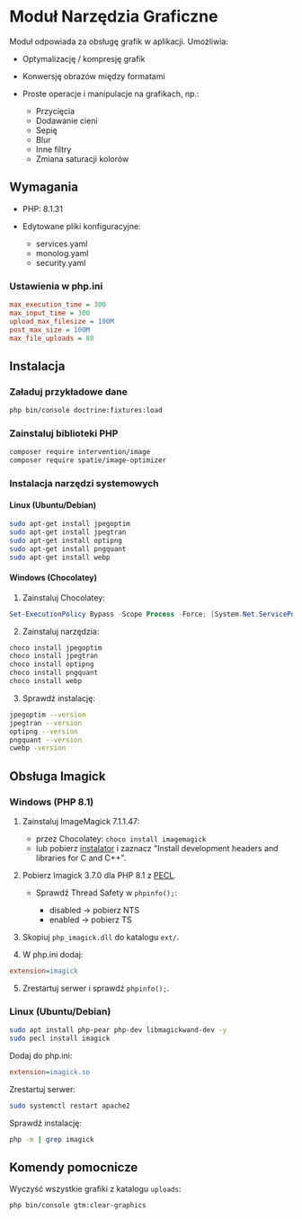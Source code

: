 # Moduł Narzędzia Graficzne

Moduł odpowiada za obsługę grafik w aplikacji. Umożliwia:

* Optymalizację / kompresję grafik
* Konwersję obrazów między formatami
* Proste operacje i manipulacje na grafikach, np.:

  * Przycięcia
  * Dodawanie cieni
  * Sepię
  * Blur
  * Inne filtry
  * Zmiana saturacji kolorów

## Wymagania

* PHP: 8.1.31
* Edytowane pliki konfiguracyjne:

  * services.yaml
  * monolog.yaml
  * security.yaml

### Ustawienia w php.ini

```ini
max_execution_time = 300
max_input_time = 300
upload_max_filesize = 100M
post_max_size = 100M
max_file_uploads = 80
```

## Instalacja

### Załaduj przykładowe dane

```bash
php bin/console doctrine:fixtures:load
```

### Zainstaluj biblioteki PHP

```bash
composer require intervention/image
composer require spatie/image-optimizer
```

### Instalacja narzędzi systemowych

#### Linux (Ubuntu/Debian)

```bash
sudo apt-get install jpegoptim
sudo apt-get install jpegtran
sudo apt-get install optipng
sudo apt-get install pngquant
sudo apt-get install webp
```

#### Windows (Chocolatey)

1. Zainstaluj Chocolatey:

```powershell
Set-ExecutionPolicy Bypass -Scope Process -Force; [System.Net.ServicePointManager]::SecurityProtocol = [System.Net.ServicePointManager]::SecurityProtocol -bor 3072; iex ((New-Object System.Net.WebClient).DownloadString('https://community.chocolatey.org/install.ps1'))
```

2. Zainstaluj narzędzia:

```powershell
choco install jpegoptim
choco install jpegtran
choco install optipng
choco install pngquant
choco install webp
```

3. Sprawdź instalację:

```bash
jpegoptim --version
jpegtran --version
optipng --version
pngquant --version
cwebp -version
```

## Obsługa Imagick

### Windows (PHP 8.1)

1. Zainstaluj ImageMagick 7.1.1.47:

   * przez Chocolatey: `choco install imagemagick`
   * lub pobierz [instalator](https://imagemagick.org/script/download.php#windows) i zaznacz "Install development headers and libraries for C and C++".

2. Pobierz Imagick 3.7.0 dla PHP 8.1 z [PECL](http://pecl.php.net/package/imagick/3.7.0/windows).

   * Sprawdź Thread Safety w `phpinfo();`:

     * disabled → pobierz NTS
     * enabled → pobierz TS

3. Skopiuj `php_imagick.dll` do katalogu `ext/`.

4. W php.ini dodaj:

```ini
extension=imagick
```

5. Zrestartuj serwer i sprawdź `phpinfo();`.

### Linux (Ubuntu/Debian)

```bash
sudo apt install php-pear php-dev libmagickwand-dev -y
sudo pecl install imagick
```

Dodaj do php.ini:

```ini
extension=imagick.so
```

Zrestartuj serwer:

```bash
sudo systemctl restart apache2
```

Sprawdź instalację:

```bash
php -m | grep imagick
```

## Komendy pomocnicze

Wyczyść wszystkie grafiki z katalogu `uploads`:

```bash
php bin/console gtm:clear-graphics
```
